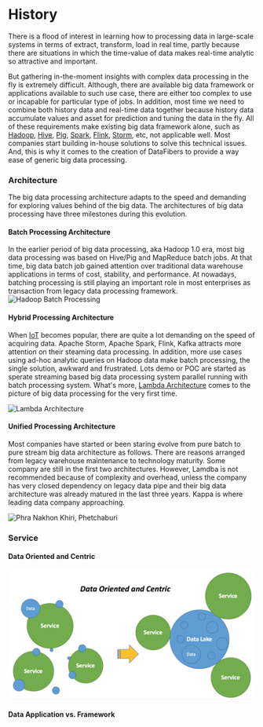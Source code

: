 # History
There is a flood of interest in learning how to processing data in large-scale systems in terms of extract, transform, load in real time, partly because there are situations in which the time-value of data makes real-time analytic so attractive and important. 

But gathering in-the-moment insights with complex data processing in the fly is extremely difficult. Although, there are available big data framework or applications available to such use case, there are either too complex to use or incapable for particular type of jobs. In addition, most time we need to combine both history data and real-time data together because history data accumulate values and asset for prediction and tuning the data in the fly. All of these requirements make existing big data framework alone, such as [Hadoop](http://hadoop.apache.org/), [Hive](http://hive.apache.org/), [Pig](http://pig.apache.org/), [Spark](http://spark.apache.org/), [Flink](https://flink.apache.org/), [Storm](https://storm.apache.org/), etc, not applicable well. Most companies start building in-house solutions to solve this technical issues. And, this is why it comes to the creation of DataFibers to provide a way ease of generic big data processing. 

### Architecture
The big data processing architecture adapts to the speed and demanding for exploring values behind of the big data. The architectures of big data processing have three milestones during this evolution. 

#### Batch Processing Architecture
In the earlier period of big data processing, aka Hadoop 1.0 era, most big data processing was based on Hive/Pig and MapReduce batch jobs. At that time, big data batch job gained attention over traditional data warehouse applications in terms of cost, stability, and performance. At nowadays, batching processing is still playing an important role in most enterprises as transaction from legacy data processing framework.
![Hadoop Batch Processing](https://hadoopabcd.files.wordpress.com/2015/03/hadoop1.png)

#### Hybrid Processing Architecture
When [IoT](https://en.wikipedia.org/wiki/Internet_of_things) becomes popular, there are quite a lot demanding on the speed of acquiring data. Apache Storm, Apache Spark, Flink, Kafka attracts more attention on their steaming data processing. In addition, more use cases using ad-hoc analytic queries on Hadoop data make batch processing, the single solution, awkward and frustrated. Lots demo or POC are started as sperate streaming based big data processing system parallel running with batch processing system. What's more, [Lambda Architecture](https://en.wikipedia.org/wiki/Lambda_architecture) comes to the picture of big data processing for the very first time.

![Lambda Architecture](http://lambda-architecture.net/img/la-overview_small.png)


#### Unified Processing Architecture

Most companies have started or been staring evolve from pure batch to pure stream big data architecture as follows. There are reasons arranged from legacy warehouse maintenance to technology maturity. Some company are still in the first two architectures. However, Lamdba is not recommended because of complexity and overhead, unless the company has very closed dependency on legacy data pipe and their big data architecture was already matured in the last three years. Kappa is where leading data company approaching.

<img src="http://lambda-architecture.net/img/la-overview_small.png" alt="Phra Nakhon Khiri, Phetchaburi">


### Service

#### Data Oriented and Centric
![](data_oriented.jpg)
#### Data Application vs. Framework


